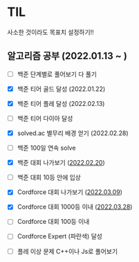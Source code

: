 # TIL

사소한 것이라도 목표치 설정하기!!



## 알고리즘 공부 (2022.01.13 ~ )

- [ ] 백준 단계별로 풀어보기 다 풀기
- [x] 백준 티어 골드 달성 (2022.01.22)
- [x] 백준 티어 플레 달성 (2022.02.13)
- [ ] 백준 티어 다이아 달성
- [x] solved.ac 별무리 배경 얻기 (2022.02.28)
- [ ] 백준 100일 연속 solve
- [x] 백준 대회 나가보기 ([2022.02.20](https://www.acmicpc.net/contest/view/760))
- [ ] 백준 대회 10등 안에 입상
- [x] Cordforce 대회 나가보기 ([2022.03.09](https://codeforces.com/contest/1650))
- [x] Cordforce 대회 1000등 이내 ([2022.03.28](https://codeforces.com/contest/1658))
- [ ] Cordforce 대회 100등 이내
- [ ] Cordforce Expert (파란색) 달성
- [ ] 플레 이상 문제 C++이나 Js로 풀어보기



